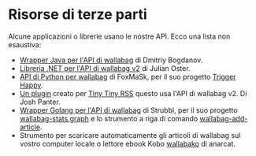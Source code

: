 # Risorse di terze parti

Alcune applicazioni o librerie usano le nostre API. Ecco una lista non
esaustiva:

-   [Wrapper Java per l'API di
    wallabag](https://github.com/Strubbl/jWallabag) di Dmitriy Bogdanov.
-   [Libreria .NET per l'API di wallabag
    v2](https://github.com/jlnostr/wallabag-api) di Julian Oster.
-   [API di Python per
    wallabag](https://github.com/foxmask/wallabag_api) di FoxMaSk, per
    il suo progetto [Trigger Happy](https://blog.trigger-happy.eu/).
-   [Un plugin](https://github.com/joshp23/ttrss-to-wallabag-v2) creato
    per [Tiny Tiny RSS](https://tt-rss.org/gitlab/fox/tt-rss/wikis/home)
    questo usa l'API di wallabag v2. Di Josh Panter.
-   [Wrapper Golang per l'API di
    wallabag](https://github.com/Strubbl/wallabago) di Strubbl, per il
    suo progetto [wallabag-stats
    graph](https://github.com/Strubbl/wallabag-stats) e lo strumento a riga di comando
    [wallabag-add-article](https://github.com/Strubbl/wallabag-add-article). 
-   Strumento per scaricare automaticamente gli articoli di wallabag sul vostro computer locale o lettore ebook Kobo
    [wallabako](https://gitlab.com/anarcat/wallabako) di anarcat.
